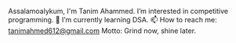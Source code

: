 Assalamoalykum, I'm Tanim Ahammed.
I’m interested in competitive programming.
🌱 I’m currently learning DSA.
📫 How to reach me: tanimahmed612@gmail.com
Motto: Grind now, shine later.

<!---
TanimAhammed/TanimAhammed is a ✨ special ✨ repository because its `README.md` (this file) appears on your GitHub profile.
You can click the Preview link to take a look at your changes.
--->
